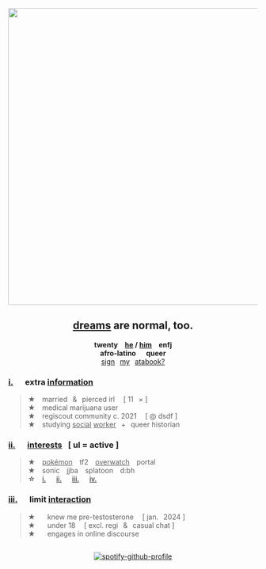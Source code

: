 <div align="center">
  <img src="https://i.postimg.cc/4dNXNh3b/numbers.png" width="600">
  
## [dreams](https://open.spotify.com/track/76YNtkcChxCfgTItxEjH2v?si=79c0f43cca1b474b) are normal, too.
**twenty  <ins>he</ins> / <ins>him</ins>  enfj\
afro-latino⠀⠀queer**\
[sign](https://hempderived.atabook.org)⠀[my](https://hempderived.atabook.org)⠀[atabook?](https://hempderived.atabook.org)


</div>

### **<ins>i.</ins>⠀⠀extra <ins>information</ins>**
> **★**  married⠀&⠀pierced irl⠀ [ 11⠀× ]\
**★**  medical marijuana user\
**★**  regiscout community c. 2021⠀ [ @ dsdf ]\
**★**  studying <ins>social</ins> <ins>worker</ins>⠀+⠀queer historian

### **<ins>ii.</ins>⠀⠀<ins>interests</ins>⠀[ ul = active ]**
> **★**  <ins>pokémon</ins>  tf2  <ins>overwatch</ins>  portal\
**★**  sonic  jjba  splatoon  d:bh\
**☆**  [i.](https://mspaintadventures.fandom.com/wiki/Dave_Strider)   [ii.](https://deltarune.fandom.com/wiki/Susie)   [iii.](https://overwatch.fandom.com/wiki/Venture)   [iv.](https://overwatch.fandom.com/wiki/Cassidy)

### **<ins>iii.</ins>⠀⠀limit <ins>interaction</ins>**
> **★** ⠀⠀knew me pre-testosterone⠀ [ jan.⠀2024 ]\
**★** ⠀⠀under 18⠀ [ excl. regi⠀&⠀casual chat ]</sup>\
**★** ⠀⠀engages in online discourse
##  

<div align="center">

  [![spotify-github-profile](https://spotify-github-profile.kittinanx.com/api/view?uid=1osmny1bc0de3a5c2cmr0p1v8&cover_image=true&theme=compact&show_offline=false&background_color=121212&interchange=false)](https://github.com/kittinan/spotify-github-profile)
</div>

 
